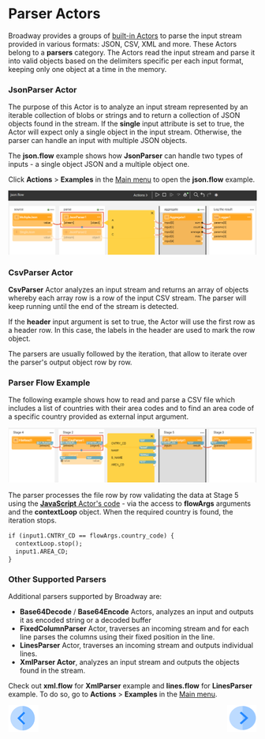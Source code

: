 # Parser Actors

Broadway provides a groups of [built-in Actors](../04_built_in_actor_types.md) to parse the input stream provided in various formats: JSON, CSV, XML and more. These Actors belong to a **parsers** category. The Actors read the input stream and parse it into valid objects based on the delimiters specific per each input format, keeping only one object at a time in the memory. 
### JsonParser Actor

The purpose of this Actor is to analyze an input stream represented by an iterable collection of blobs or strings and to return a collection of JSON objects found in the stream. If the **single** input attribute is set to true, the Actor will expect only a single object in the input stream. Otherwise, the parser can handle an input with multiple JSON objects.

The **json.flow** example shows how **JsonParser** can handle two types of inputs - a single object JSON and a multiple object one.

Click **Actions** > **Examples** in the [Main menu](../18_broadway_flow_window.md#main-menu) to open the **json.flow** example. 

![image](../images/99_actors_03_1.PNG)



### CsvParser Actor

**CsvParser** Actor analyzes an input stream and returns an array of objects whereby each array row is a row of the input CSV stream. The parser will keep running until the end of the stream is detected.

If the **header** input argument is set to true, the Actor will use the first row as a header row. In this case, the labels in the header are used to mark the row object.

The parsers are usually followed by the iteration, that allow to iterate over the parser's output object row by row.

### Parser Flow Example

The following example shows how to read and parse a CSV file which includes a list of countries with their area codes and to find an area code of a specific country provided as external input argument. 

![image](../images/99_actors_03_2.PNG)

The parser processes the file row by row validating the data at Stage 5 using the [**JavaScript** Actor's code](01_javascript_actor.md#special-keywords-and-conventions) - via the access to **flowArgs** arguments and the **contextLoop** object. When the required country is found, the iteration stops.

```
if (input1.CNTRY_CD == flowArgs.country_code) {
  contextLoop.stop();
  input1.AREA_CD;
}
```

### Other Supported Parsers

Additional parsers supported by Broadway are:

* **Base64Decode** / **Base64Encode** Actors, analyzes an input and outputs it as encoded string or a decoded buffer
* **FixedColumnParser** Actor, traverses an incoming stream and for each line parses the columns using their fixed position in the line.
* **LinesParser** Actor, traverses an incoming stream and outputs individual lines.
* **XmlParser Actor**, analyzes an input stream and outputs the objects found in the stream.

Check out **xml.flow** for **XmlParser** example and **lines.flow** for **LinesParser** example. To do so, go to **Actions** > **Examples** in the [Main menu](../18_broadway_flow_window.md#main-menu).

[![Previous](/articles/images/Previous.png)](02_stream_actors.md)[<img align="right" width="60" height="54" src="/articles/images/Next.png">](04_queue_actors.md)


